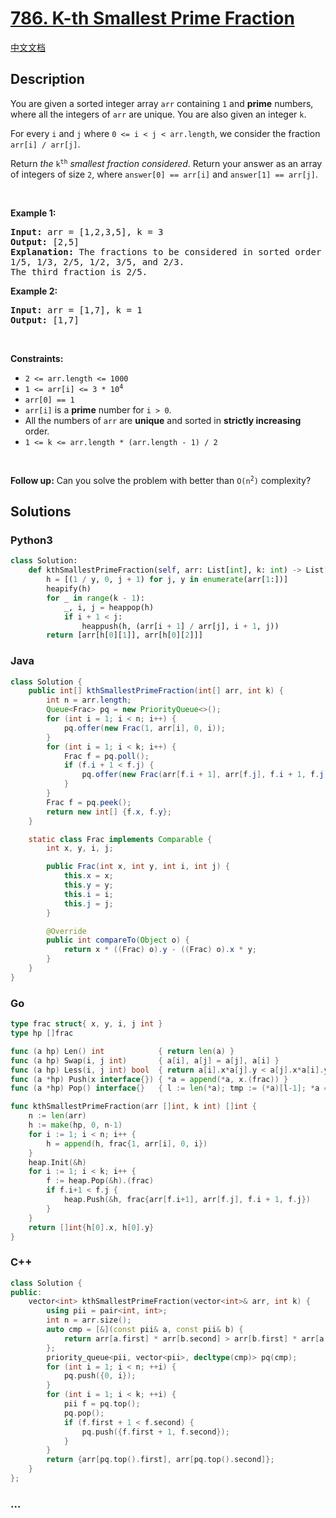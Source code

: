 # [786. K-th Smallest Prime Fraction](https://leetcode.com/problems/k-th-smallest-prime-fraction)

[中文文档](/solution/0700-0799/0786.K-th%20Smallest%20Prime%20Fraction/README.md)

## Description

<p>You are given a sorted integer array <code>arr</code> containing <code>1</code> and <strong>prime</strong> numbers, where all the integers of <code>arr</code> are unique. You are also given an integer <code>k</code>.</p>

<p>For every <code>i</code> and <code>j</code> where <code>0 &lt;= i &lt; j &lt; arr.length</code>, we consider the fraction <code>arr[i] / arr[j]</code>.</p>

<p>Return <em>the</em> <code>k<sup>th</sup></code> <em>smallest fraction considered</em>. Return your answer as an array of integers of size <code>2</code>, where <code>answer[0] == arr[i]</code> and <code>answer[1] == arr[j]</code>.</p>

<p>&nbsp;</p>
<p><strong class="example">Example 1:</strong></p>

<pre>
<strong>Input:</strong> arr = [1,2,3,5], k = 3
<strong>Output:</strong> [2,5]
<strong>Explanation:</strong> The fractions to be considered in sorted order are:
1/5, 1/3, 2/5, 1/2, 3/5, and 2/3.
The third fraction is 2/5.
</pre>

<p><strong class="example">Example 2:</strong></p>

<pre>
<strong>Input:</strong> arr = [1,7], k = 1
<strong>Output:</strong> [1,7]
</pre>

<p>&nbsp;</p>
<p><strong>Constraints:</strong></p>

<ul>
	<li><code>2 &lt;= arr.length &lt;= 1000</code></li>
	<li><code>1 &lt;= arr[i] &lt;= 3 * 10<sup>4</sup></code></li>
	<li><code>arr[0] == 1</code></li>
	<li><code>arr[i]</code> is a <strong>prime</strong> number for <code>i &gt; 0</code>.</li>
	<li>All the numbers of <code>arr</code> are <strong>unique</strong> and sorted in <strong>strictly increasing</strong> order.</li>
	<li><code>1 &lt;= k &lt;= arr.length * (arr.length - 1) / 2</code></li>
</ul>

<p>&nbsp;</p>
<strong>Follow up:</strong> Can you solve the problem with better than <code>O(n<sup>2</sup>)</code> complexity?

## Solutions

<!-- tabs:start -->

### **Python3**

```python
class Solution:
    def kthSmallestPrimeFraction(self, arr: List[int], k: int) -> List[int]:
        h = [(1 / y, 0, j + 1) for j, y in enumerate(arr[1:])]
        heapify(h)
        for _ in range(k - 1):
            _, i, j = heappop(h)
            if i + 1 < j:
                heappush(h, (arr[i + 1] / arr[j], i + 1, j))
        return [arr[h[0][1]], arr[h[0][2]]]
```

### **Java**

```java
class Solution {
    public int[] kthSmallestPrimeFraction(int[] arr, int k) {
        int n = arr.length;
        Queue<Frac> pq = new PriorityQueue<>();
        for (int i = 1; i < n; i++) {
            pq.offer(new Frac(1, arr[i], 0, i));
        }
        for (int i = 1; i < k; i++) {
            Frac f = pq.poll();
            if (f.i + 1 < f.j) {
                pq.offer(new Frac(arr[f.i + 1], arr[f.j], f.i + 1, f.j));
            }
        }
        Frac f = pq.peek();
        return new int[] {f.x, f.y};
    }

    static class Frac implements Comparable {
        int x, y, i, j;

        public Frac(int x, int y, int i, int j) {
            this.x = x;
            this.y = y;
            this.i = i;
            this.j = j;
        }

        @Override
        public int compareTo(Object o) {
            return x * ((Frac) o).y - ((Frac) o).x * y;
        }
    }
}
```

### **Go**

```go
type frac struct{ x, y, i, j int }
type hp []frac

func (a hp) Len() int            { return len(a) }
func (a hp) Swap(i, j int)       { a[i], a[j] = a[j], a[i] }
func (a hp) Less(i, j int) bool  { return a[i].x*a[j].y < a[j].x*a[i].y }
func (a *hp) Push(x interface{}) { *a = append(*a, x.(frac)) }
func (a *hp) Pop() interface{}   { l := len(*a); tmp := (*a)[l-1]; *a = (*a)[:l-1]; return tmp }

func kthSmallestPrimeFraction(arr []int, k int) []int {
	n := len(arr)
	h := make(hp, 0, n-1)
	for i := 1; i < n; i++ {
		h = append(h, frac{1, arr[i], 0, i})
	}
	heap.Init(&h)
	for i := 1; i < k; i++ {
		f := heap.Pop(&h).(frac)
		if f.i+1 < f.j {
			heap.Push(&h, frac{arr[f.i+1], arr[f.j], f.i + 1, f.j})
		}
	}
	return []int{h[0].x, h[0].y}
}
```

### **C++**

```cpp
class Solution {
public:
    vector<int> kthSmallestPrimeFraction(vector<int>& arr, int k) {
        using pii = pair<int, int>;
        int n = arr.size();
        auto cmp = [&](const pii& a, const pii& b) {
            return arr[a.first] * arr[b.second] > arr[b.first] * arr[a.second];
        };
        priority_queue<pii, vector<pii>, decltype(cmp)> pq(cmp);
        for (int i = 1; i < n; ++i) {
            pq.push({0, i});
        }
        for (int i = 1; i < k; ++i) {
            pii f = pq.top();
            pq.pop();
            if (f.first + 1 < f.second) {
                pq.push({f.first + 1, f.second});
            }
        }
        return {arr[pq.top().first], arr[pq.top().second]};
    }
};
```

### **...**

```

```

<!-- tabs:end -->
